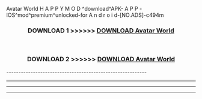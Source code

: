  Avatar World  H A P P Y M O D ^download^APK- A P P -IOS^mod^premium^unlocked-for A n d r o i d-[NO.ADS]-c494m



<div align="center">

<h3>DOWNLOAD 1 >>>>>> <a href="https://en-mod.web.app/?en= Avatar World ">DOWNLOAD Avatar World  </a></h3><br>

<h3>DOWNLOAD 2 >>>>>> <a href="https://en-mod.web.app/?en= Avatar World ">DOWNLOAD Avatar World  </a></h3>

</div>
----------------------------------------------------------

----------------------------------------------------------

----------------------------------------------------------

----------------------------------------------------------



